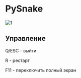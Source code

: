 # PySnake

![1](https://github.com/rhisth/pysnake/assets/96009471/59e991e2-22d1-402c-be41-09fd32e1b3a9)

## Управление

Q/ESC - выйти

R - рестарт

F11 - переключить полный экран

